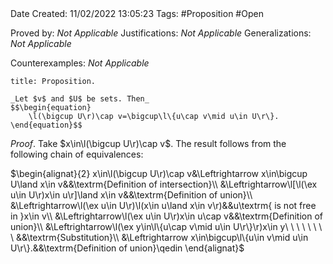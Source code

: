 <br />
<br />

Date Created: 11/02/2022 13:05:23
Tags: #Proposition #Open 

Proved by: _Not Applicable_
Justifications: _Not Applicable_
Generalizations: _Not Applicable_

Counterexamples: _Not Applicable_

``` ad-Proposition
title: Proposition.

_Let $v$ and $U$ be sets. Then_
$$\begin{equation}
    \l(\bigcup U\r)\cap v=\bigcup\l\{u\cap v\mid u\in U\r\}.
\end{equation}$$

```

_Proof_. Take $x\in\l(\bigcup U\r)\cap v$. The result follows from the following chain of equivalences:

$\begin{alignat}{2}
    x\in\l(\bigcup U\r)\cap v&\Leftrightarrow x\in\bigcup U\land x\in v&&\textrm{Definition of intersection}\\
    &\Leftrightarrow\l[\l(\ex u\in U\r)x\in u\r]\land x\in v&&\textrm{Definition of union}\\
    &\Leftrightarrow\l(\ex u\in U\r)\l(x\in u\land x\in v\r)&&u\textrm{ is not free in }x\in v\\
    &\Leftrightarrow\l(\ex u\in U\r)x\in u\cap v&&\textrm{Definition of union}\\
    &\Leftrightarrow\l(\ex y\in\l\{u\cap v\mid u\in U\r\}\r)x\in y\ \ \ \ \ \ \ \ &&\textrm{Substitution}\\
    &\Leftrightarrow x\in\bigcup\l\{u\in v\mid u\in U\r\}.&&\textrm{Definition of union}\qedin
\end{alignat}$
